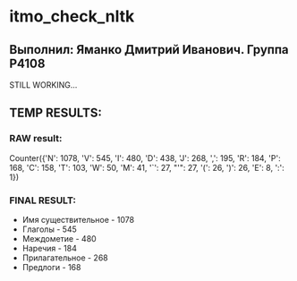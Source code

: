# itmo_check_nltk
## Выполнил: Яманко Дмитрий Иванович. Группа P4108

STILL WORKING...

## TEMP RESULTS: 

### RAW result:
Counter({'N': 1078, 'V': 545, 'I': 480, 'D': 438, 'J': 268, ',': 195, 'R': 184, 'P': 168, 'C': 158, 'T': 103, 'W': 50, 'M': 41, '`': 27, "'": 27, '(': 26, ')': 26, 'E': 8, ':': 1})

### FINAL RESULT:

- Имя существительное - 1078
- Глаголы - 545
- Междометие - 480
- Наречия - 184
- Прилагательное - 268
- Предлоги - 168

